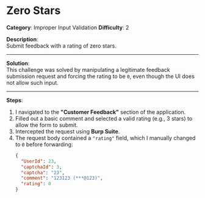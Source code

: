 # Zero Stars

**Category**: Improper Input Validation 
**Difficulty**: 2

**Description**:  
Submit feedback with a rating of zero stars.

---

**Solution**:  
This challenge was solved by manipulating a legitimate feedback submission request and forcing the rating to be `0`, even though the UI does not allow such input.

---

**Steps**:
1. I navigated to the **"Customer Feedback"** section of the application.
2. Filled out a basic comment and selected a valid rating (e.g., 3 stars) to allow the form to submit.
3. Intercepted the request using **Burp Suite**.
4. The request body contained a `"rating"` field, which I manually changed to `0` before forwarding:
   ```json
   {
     "UserId": 23,
     "captchaId": 3,
     "captcha": "23",
     "comment": "123123 (***@123)",
     "rating": 0
   }